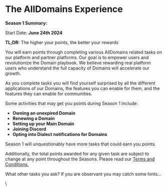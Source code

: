# The AllDomains Experience

**Season 1 Summary:**

Start Date: **June 24th 2024**

**TL;DR:** The higher your points, the better your rewards

You will earn points through completing various AllDomains related tasks on our platform and partner platforms. Our goal is to empower users and revolutionize the Domain playbook. We believe rewarding real platform users who understand the full capacity of Domains will accelerate our growth.

As you complete tasks you will find yourself surprised by all the different applications of our Domains, the features you can enable for them, and the features they can enable for communities.

Some activities that may get you points during Season 1 include:

* **Owning an unexpired Domain**
* **Renewing a Domain**
* **Setting up your Main Domain**
* &#x20;**Joining Discord**
* **Opting into Dialect notifications for Domains**

Season 1 will unquestionably have more tasks that could earn you points.&#x20;

Additionally, the total points awarded for any given task are subject to change at any point throughout the Seasons. Please read our [Terms and Conditions.](terms-and-conditions.md)

What other tasks you ask? If you are observant you may catch some hints...

\
